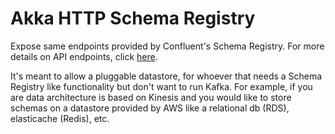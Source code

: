 # Akka HTTP Schema Registry

Expose same endpoints provided by Confluent's Schema Registry. For more details on API endpoints, click [here](https://docs.confluent.io/current/schema-registry/docs/api.html).

It's meant to allow a pluggable datastore, for whoever that needs a Schema Registry like functionality but don't want to run Kafka. For example, if you are data architecture is based on Kinesis and you would like to store schemas on a datastore provided by AWS like a relational db (RDS), elasticache (Redis), etc.